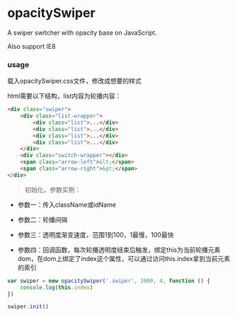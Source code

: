 # opacitySwiper
A swiper switcher with opacity base on JavaScript.

Also support IE8

### usage

载入opacitySwiper.css文件，修改成想要的样式

html需要以下结构，list内容为轮播内容：

```html
<div class="swiper">
    <div class="list-wrapper">
        <div class="list">...</div>
        <div class="list">...</div>
        <div class="list">...</div>
        <div class="list">...</div>
    </div>
    <div class="switch-wrapper"></div>
    <span class="arrow-left">&lt;</span>
    <span class="arrow-right">&gt;</span>
</div>
```

> 初始化，参数实例：

- 参数一：传入className或idName

- 参数二：轮播间隔

- 参数三：透明度渐变速度，范围1到100，1最慢，100最快

- 参数四：回调函数，每次轮播透明度结束后触发，绑定this为当前轮播元素dom，在dom上绑定了index这个属性，可以通过访问this.index拿到当前元素的索引

```javascript
var swiper = new opacitySwiper('.swiper', 2000, 4, function () {
    console.log(this.index)
})

swiper.init()
```
